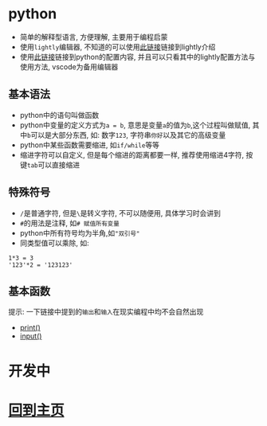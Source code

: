 # python
- 简单的解释型语言, 方便理解, 主要用于编程启蒙
- 使用`lightly`编辑器, 不知道的可以使用[此链接](编辑器/lightly/lightly.md)链接到lightly介绍
- 使用[此链接](python.md)链接到python的配置内容, 并且可以只看其中的lightly配置方法与使用方法, vscode为备用编辑器
## 基本语法
- python中的语句叫做函数
- python中变量的定义方式为`a = b`, 意思是变量`a`的值为`b`,这个过程叫做赋值, 其中`b`可以是大部分东西, 如: 数字`123`, 字符串`你好`以及其它的高级变量
- python中某些函数需要缩进, 如`if/while`等等
- 缩进字符可以自定义, 但是每个缩进的距离都要一样, 推荐使用缩进4字符, 按键`tab`可以直接缩进
## 特殊符号
- `/`是普通字符, 但是`\`是转义字符, 不可以随便用, 具体学习时会讲到
- `#`的用法是注释, 如`# 赋值所有变量`
- python中所有符号均为半角,如`"双引号"`
- 同类型值可以乘除, 如:
```
1*3 = 3
'123'*2 = '123123'
```
## 基本函数
提示: 一下链接中提到的`输出`和`输入`在现实编程中均不会自然出现
- [print()](语言/python/python基础函数/print().md)
- [input()](语言/python/python基础函数/input().md)
# 开发中
# [回到主页](index.md)
